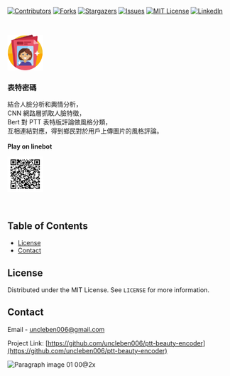 <!--
*** Thanks for checking out this README Template. If you have a suggestion that would
*** make this better, please fork the repo and create a pull request or simply open
*** an issue with the tag "enhancement".
*** Thanks again! Now go create something AMAZING! :D
-->

<!-- PROJECT SHIELDS -->
<!--
*** I'm using markdown "reference style" links for readability.
*** Reference links are enclosed in brackets [ ] instead of parentheses ( ).
*** See the bottom of this document for the declaration of the reference variables
*** for contributors-url, forks-url, etc. This is an optional, concise syntax you may use.
*** https://www.markdownguide.org/basic-syntax/#reference-style-links
-->

[![Contributors][contributors-shield]][contributors-url]
[![Forks][forks-shield]][forks-url]
[![Stargazers][stars-shield]][stars-url]
[![Issues][issues-shield]][issues-url]
[![MIT License][license-shield]][license-url]
[![LinkedIn][linkedin-shield]][linkedin-url]


<!-- PROJECT LOGO -->
<br />
<p align="left">
  <a href="#">
    <img src="static/magazine.png" alt="Logo" width="80" height="80">
  </a>

  <h3 align="left">表特密碼</h3>

  <p align="left">
    結合人臉分析和輿情分析，<br>CNN 網路層抓取人臉特徵，<br>Bert 對 PTT 表特版評論做風格分類，<br>互相連結對應，得到鄉民對於用戶上傳圖片的風格評論。
    <br />
    <br />
    <strong>Play on linebot</strong>
    <p align="left"><img src="static/qrcode.png" alt="Logo" width="80" height="80"></p>
    <br />
  </p>
</p>



<!-- TABLE OF CONTENTS -->
## Table of Contents

<!-- * [About the Project](#about-the-project)
  * [Built With](#built-with)
* [Getting Started](#getting-started)
  * [Prerequisites](#prerequisites)
  * [Installation](#installation)
* [Usage](#usage)
* [Roadmap](#roadmap)
* [Contributing](#contributing) 
-->

* [License](#license)
* [Contact](#contact)

<!-- * [Acknowledgements](#acknowledgements)-->



<!-- ABOUT THE PROJECT 
## About The Project

[![Product Name Screen Shot][product-screenshot]](https://example.com)

There are many great README templates available on GitHub, however, I didn't find one that really suit my needs so I created this enhanced one. I want to create a README template so amazing that it'll be the last one you ever need.

Here's why:
* Your time should be focused on creating something amazing. A project that solves a problem and helps others
* You shouldn't be doing the same tasks over and over like creating a README from scratch
* You should element DRY principles to the rest of your life :smile:

Of course, no one template will serve all projects since your needs may be different. So I'll be adding more in the near future. You may also suggest changes by forking this repo and creating a pull request or opening an issue.

A list of commonly used resources that I find helpful are listed in the acknowledgements.

### Built With
This section should list any major frameworks that you built your project using. Leave any add-ons/plugins for the acknowledgements section. Here are a few examples.
* [Bootstrap](https://getbootstrap.com)
* [JQuery](https://jquery.com)
* [Laravel](https://laravel.com)

-->

<!-- USAGE EXAMPLES 
## Usage

Use this space to show useful examples of how a project can be used. Additional screenshots, code examples and demos work well in this space. You may also link to more resources.

_For more examples, please refer to the [Documentation](https://example.com)_
-->


<!-- ROADMAP 
## Roadmap

See the [open issues](https://github.com/othneildrew/Best-README-Template/issues) for a list of proposed features (and known issues).
-->


<!-- CONTRIBUTING 
## Contributing

Contributions are what make the open source community such an amazing place to be learn, inspire, and create. Any contributions you make are **greatly appreciated**.

1. Fork the Project
2. Create your Feature Branch (`git checkout -b feature/AmazingFeature`)
3. Commit your Changes (`git commit -m 'Add some AmazingFeature'`)
4. Push to the Branch (`git push origin feature/AmazingFeature`)
5. Open a Pull Request
-->


<!-- LICENSE -->
## License

Distributed under the MIT License. See `LICENSE` for more information.



<!-- CONTACT -->
## Contact

Email - uncleben006@gmail.com

Project Link: [https://github.com/uncleben006/ptt-beauty-encoder](https://github.com/uncleben006/ptt-beauty-encoder)



<!-- ACKNOWLEDGEMENTS 
## Acknowledgements
* [GitHub Emoji Cheat Sheet](https://www.webpagefx.com/tools/emoji-cheat-sheet)
* [Img Shields](https://shields.io)
* [Choose an Open Source License](https://choosealicense.com)
* [GitHub Pages](https://pages.github.com)
* [Animate.css](https://daneden.github.io/animate.css)
* [Loaders.css](https://connoratherton.com/loaders)
* [Slick Carousel](https://kenwheeler.github.io/slick)
* [Smooth Scroll](https://github.com/cferdinandi/smooth-scroll)
* [Sticky Kit](http://leafo.net/sticky-kit)
* [JVectorMap](http://jvectormap.com)
* [Font Awesome](https://fontawesome.com)
-->

<img data-no-retina="true" src="https://images.cakeresume.com/rgnVr/9380ff/42ec73bd-f584-4d83-bd41-b7947c0628d5.png" alt="Paragraph image 01 00@2x" data-uploader-id="7" data-state="empty" style="border-radius: 0px;">


<!-- MARKDOWN LINKS & IMAGES -->
<!-- https://www.markdownguide.org/basic-syntax/#reference-style-links -->
[contributors-shield]: https://img.shields.io/github/contributors/uncleben006/ptt-beauty-encoder.svg?style=flat-square
[contributors-url]: https://github.com/uncleben006/ptt-beauty-encoder/graphs/contributors

[forks-shield]: https://img.shields.io/github/forks/uncleben006/ptt-beauty-encoder.svg?style=flat-square
[forks-url]: https://github.com/uncleben006/ptt-beauty-encoder/network/members

[stars-shield]: https://img.shields.io/github/stars/uncleben006/ptt-beauty-encoder.svg?style=flat-square
[stars-url]: https://github.com/uncleben006/ptt-beauty-encoder/stargazers

[issues-shield]: https://img.shields.io/github/issues/uncleben006/ptt-beauty-encoder.svg?style=flat-square
[issues-url]: https://github.com/uncleben006/ptt-beauty-encoder/issues

[license-shield]: https://img.shields.io/github/license/uncleben006/ptt-beauty-encoder.svg?style=flat-square
[license-url]: https://github.com/uncleben006/ptt-beauty-encoder/blob/master/LICENSE.txt

[linkedin-shield]: https://img.shields.io/badge/-LinkedIn-black.svg?style=flat-square&logo=linkedin&colorB=555
[linkedin-url]: https://linkedin.com/in/uncleben006

[product-screenshot]: images/screenshot.png
